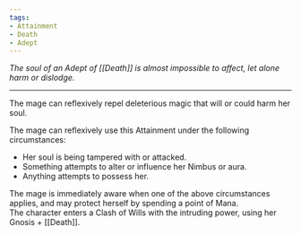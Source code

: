 ```yaml
---
tags:
- Attainment
- Death
- Adept
---
```


_The soul of an Adept of [[Death]] is almost impossible to affect, let alone harm or dislodge._

---

The mage can reflexively repel deleterious magic that will or could harm her soul.

The mage can reflexively use this Attainment under the following circumstances:

- Her soul is being tampered with or attacked.
- Something attempts to alter or influence her Nimbus or aura.
- Anything attempts to possess her.

The mage is immediately aware when one of the above circumstances applies, and may protect herself by spending a point of Mana.\
The character enters a Clash of Wills with the intruding power, using her Gnosis + [[Death]].